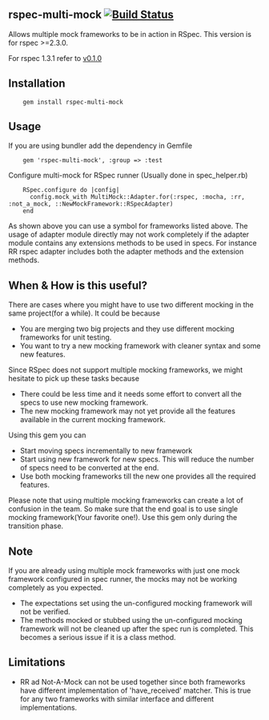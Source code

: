 ## rspec-multi-mock [![Build Status](https://travis-ci.org/endeepak/rspec-multi-mock.png)](https://travis-ci.org/endeepak/rspec-multi-mock)

Allows multiple mock frameworks to be in action in RSpec. This version is for rspec >=2.3.0.

For rspec 1.3.1 refer to [v0.1.0](https://github.com/endeepak/rspec-multi-mock/tree/v0.1.0)

## Installation

        gem install rspec-multi-mock

## Usage

If you are using bundler add the dependency in Gemfile

        gem 'rspec-multi-mock', :group => :test

Configure multi-mock for RSpec runner (Usually done in spec_helper.rb)

        RSpec.configure do |config|
          config.mock_with MultiMock::Adapter.for(:rspec, :mocha, :rr, :not_a_mock, ::NewMockFramework::RSpecAdapter)
        end

As shown above you can use a symbol for frameworks listed above. The usage of adapter module directly may not work completely if the adapter module contains any extensions methods to be used in specs. For instance RR rspec adapter includes both the adapter methods and the extension methods.

## When & How is this useful?

There are cases where you might have to use two different mocking in the same project(for a while). It could be because

* You are merging two big projects and they use different mocking frameworks for unit testing.
* You want to try a new mocking framework with cleaner syntax and some new features.

Since RSpec does not support multiple mocking frameworks, we might hesitate to pick up these tasks because

* There could be less time and it needs some effort to convert all the specs to use new mocking framework.
* The new mocking framework may not yet provide all the features available in the current mocking framework.

Using this gem you can

* Start moving specs incrementally to new framework
* Start using new framework for new specs. This will reduce the number of specs need to be converted at the end.
* Use both mocking frameworks till the new one provides all the required features.

Please note that using multiple mocking frameworks can create a lot of confusion in the team. So make sure that the end goal is to use single mocking framework(Your favorite one!). Use this gem only during the transition phase.

## Note

If you are already using multiple mock frameworks with just one mock framework configured in spec runner, the mocks may not be working completely as you expected.

* The expectations set using the un-configured mocking framework will not be verified.
* The methods mocked or stubbed using the un-configured mocking framework will not be cleaned up after the spec run is completed. This becomes a serious issue if it is a class method.

## Limitations

* RR ad Not-A-Mock can not be used together since both frameworks have different implementation of 'have_received' matcher. This is true for any two frameworks with similar interface and different implementations.